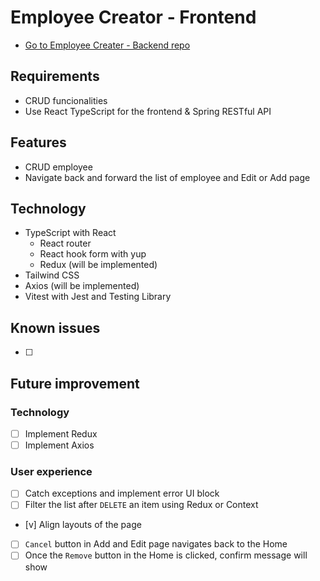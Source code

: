 # Employee Creator - Frontend

- [Go to Employee Creater - Backend repo](https://github.com/aanmeba/employee-creator-api)

## Requirements

- CRUD funcionalities
- Use React TypeScript for the frontend & Spring RESTful API

## Features

- CRUD employee
- Navigate back and forward the list of employee and Edit or Add page

## Technology

- TypeScript with React
  - React router
  - React hook form with yup
  - Redux (will be implemented)
- Tailwind CSS
- Axios (will be implemented)
- Vitest with Jest and Testing Library

## Known issues

- [ ]

## Future improvement

### Technology

- [ ] Implement Redux
- [ ] Implement Axios

### User experience

- [ ] Catch exceptions and implement error UI block
- [ ] Filter the list after `DELETE` an item using Redux or Context
- [v] Align layouts of the page
- [ ] `Cancel` button in Add and Edit page navigates back to the Home
- [ ] Once the `Remove` button in the Home is clicked, confirm message will show
